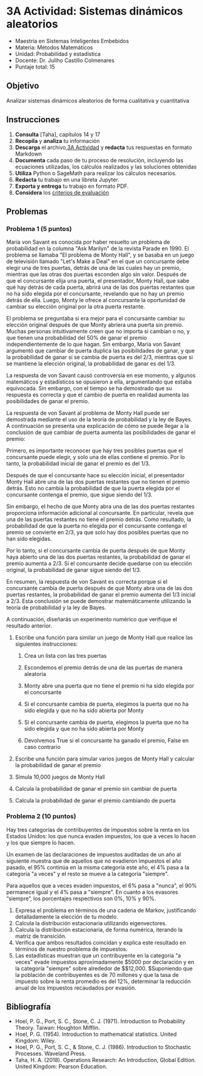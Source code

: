 # 3A Actividad: Sistemas dinámicos aleatorios

- Maestría en Sistemas Inteligentes Embebidos
- Materia: Métodos Matemáticos
- Unidad: Probabilidad y estadística
- Docente: Dr. Juliho Castillo Colmenares
- Puntaje total: 15

## Objetivo

Analizar sistemas dinámicos aleatorios de forma cualitativa y cuantitativa

## Instrucciones 

1. **Consulta** [Taha], capítulos 14 y 17
2. **Recopila** y **analiza** tu información
3. **Descarga** el archivo[ 3A Actividad](https://github.com/julihocc/msie-metodos-matematicos-actividades/tree/main/u3-actividad) y  **redacta** tus respuestas en formato Markdown
4. **Documenta** cada paso de tu proceso de resolución, incluyendo las ecuaciones utilizadas, los cálculos realizados y las soluciones obtenidas
5. **Utiliza** Python o SageMath para realizar los cálculos necesarios. 
6. **Redacta** tu trabajo en una libreta Jupyter.
7. **Exporta y entrega** tu trabajo en formato PDF.
8. **Considera** los [criterios de evaluación](https://github.com/julihocc/msie-metodos-matematicos-actividades/tree/main/u3-actividad)

## Problemas

### Problema 1 (5 puntos)

María von Savant es conocida por haber resuelto un problema de probabilidad en la columna "Ask Marilyn" de la revista Parade en 1990. El problema se llamaba "El problema de Monty Hall", y se basaba en un juego de televisión llamado "Let's Make a Deal" en el que un concursante debe elegir una de tres puertas, detrás de una de las cuales hay un premio, mientras que las otras dos puertas esconden algo sin valor. Después de que el concursante elija una puerta, el presentador, Monty Hall, que sabe qué hay detrás de cada puerta, abrirá una de las dos puertas restantes que no ha sido elegida por el concursante, revelando que no hay un premio detrás de ella. Luego, Monty le ofrece al concursante la oportunidad de cambiar su elección original por la otra puerta restante.

El problema se preguntaba si era mejor para el concursante cambiar su elección original después de que Monty abriera una puerta sin premio. Muchas personas intuitivamente creen que no importa si cambian o no, y que tienen una probabilidad del 50% de ganar el premio independientemente de lo que hagan. Sin embargo, Maria von Savant argumentó que cambiar de puerta duplica las posibilidades de ganar, y que la probabilidad de ganar si se cambia de puerta es del 2/3, mientras que si se mantiene la elección original, la probabilidad de ganar es del 1/3.

La respuesta de von Savant causó controversia en ese momento, y algunos matemáticos y estadísticos se opusieron a ella, argumentando que estaba equivocada. Sin embargo, con el tiempo se ha demostrado que su respuesta es correcta y que el cambio de puerta en realidad aumenta las posibilidades de ganar el premio.

La respuesta de von Savant al problema de Monty Hall puede ser demostrada mediante el uso de la teoría de probabilidad y la ley de Bayes. A continuación se presenta una explicación de cómo se puede llegar a la conclusión de que cambiar de puerta aumenta las posibilidades de ganar el premio:

Primero, es importante reconocer que hay tres posibles puertas que el concursante puede elegir, y solo una de ellas contiene el premio. Por lo tanto, la probabilidad inicial de ganar el premio es del 1/3.

Después de que el concursante hace su elección inicial, el presentador Monty Hall abre una de las dos puertas restantes que no tienen el premio detrás. Esto no cambia la probabilidad de que la puerta elegida por el concursante contenga el premio, que sigue siendo del 1/3.

Sin embargo, el hecho de que Monty abra una de las dos puertas restantes proporciona información adicional al concursante. En particular, revela que una de las puertas restantes no tiene el premio detrás. Como resultado, la probabilidad de que la puerta no elegida por el concursante contenga el premio se convierte en 2/3, ya que solo hay dos posibles puertas que no han sido elegidas.

Por lo tanto, si el concursante cambia de puerta después de que Monty haya abierto una de las dos puertas restantes, la probabilidad de ganar el premio aumenta a 2/3. Si el concursante decide quedarse con su elección original, la probabilidad de ganar sigue siendo del 1/3.

En resumen, la respuesta de von Savant es correcta porque si el concursante cambia de puerta después de que Monty abra una de las dos puertas restantes, la probabilidad de ganar el premio aumenta del 1/3 inicial a 2/3. Esta conclusión se puede demostrar matemáticamente utilizando la teoría de probabilidad y la ley de Bayes.

A continuación, diseñarás un experimento numérico que verifique el resultado anterior. 

1. Escribe una función para similar un juego de Monty Hall que realice las siguientes instrucciones:

   1.   Crea un lista con las tres puertas

   1.   Escondemos el premio detrás de una de las puertas de manera aleatoria    

   1.   Monty abre una puerta que no tiene el premio ni ha sido elegida por el concursante

   1.   Si el concursante cambia de puerta, elegimos la puerta que no ha sido elegida y que no ha sido abierta por Monty

   1.   Si el concursante cambia de puerta, elegimos la puerta que no ha sido elegida y que no ha sido abierta por Monty 

   1.   Devolvemos True si el concursante ha ganado el premio, False en caso contrario 


1.   Escribe una función para simular varios juegos de Monty Hall y calcular la probabilidad de ganar el premio
2.   Simula 10,000 juegos de Monty Hall
3.   Calcula la probabilidad de ganar el premio sin cambiar de puerta
4.   Calcula la probabilidad de ganar el premio cambiando de puerta

### Problema 2 (10 puntos)

Hay tres categorías de contribuyentes de impuestos sobre la renta en los Estados Unidos: los que nunca evaden impuestos, los que a veces lo hacen y los que siempre lo hacen.

Un examen de las declaraciones de impuestos auditadas de un año al siguiente muestra que de aquellos que no evadieron impuestos el año pasado, el 95% continúa en la misma categoría este año, el 4% pasa a la categoría "a veces" y el resto se mueve a la categoría "siempre".

Para aquellos que a veces evaden impuestos, el 6% pasa a "nunca", el 90% permanece igual y el 4% pasa a "siempre". En cuanto a los evasores “siempre”, los porcentajes respectivos son 0%, 10% y 90%.

1. Expresa el problema en términos de una cadena de Markov, justificando detalladamente la elección de tu modelo. 
2. Calcula la distribución estacionaria utilizando eigenvectores. 
3. Calcula la distribución estacionaria, de forma numérica, iterando la matriz de transición.
4. Verifica que ambos resultados coincidan y explica este resultado en términos de nuestro problema de impuestos.
5. Las estadísticas muestran que un contribuyente en la categoría "a veces" evade impuestos aproximadamente $\$5000$ por declaración y en la categoría "siempre" sobre alrededor de $\$12,000. $Suponiendo que la población de contribuyentes es de 70 millones y que la tasa de impuesto sobre la renta promedio es del 12%, determinar la reducción anual de los impuestos recaudados por evasión.

## Bibliografía

- Hoel, P. G., Port, S. C., Stone, C. J. (1971). Introduction to Probability Theory. Taiwan: Houghton Mifflin.
- Hoel, P. G. (1954). Introduction to mathematical statistics. United Kingdom: Wiley.
- Hoel, P. G., Port, S. C., & Stone, C. J. (1986). Introduction to Stochastic Processes. Waveland Press.
- Taha, H. A. (2018). Operations Research: An Introduction, Global Edition. United Kingdom: Pearson Education.